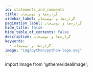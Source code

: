 ```yaml
---
id: statements_and_comments
title: گزاره‌ها و توضیحات
sidebar_label: گزاره‌ها و توضیحات
pagination_label: گزاره‌ها و توضیحات
hide_title: false
hide_table_of_contents: false
description: گزاره‌ها و توضیحات
keywords:
  - گزاره‌ها و توضیحات
image: "img/python/python-logo.svg"
---
```


import Image from '@theme/IdealImage';
